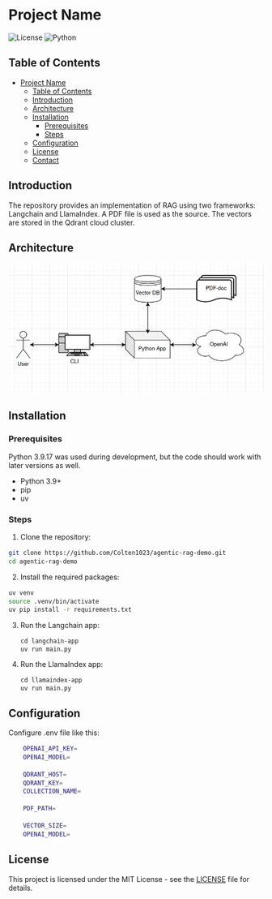 # Project Name

![License](https://img.shields.io/badge/license-MIT-blue.svg)
![Python](https://img.shields.io/badge/python-3.9%2B-blue)

## Table of Contents

- [Project Name](#project-name)
  - [Table of Contents](#table-of-contents)
  - [Introduction](#introduction)
  - [Architecture](#architecture)
  - [Installation](#installation)
    - [Prerequisites](#prerequisites)
    - [Steps](#steps)
  - [Configuration](#configuration)
  - [License](#license)
  - [Contact](#contact)

## Introduction

The repository provides an implementation of RAG using two frameworks: Langchain and LlamaIndex. A PDF file is used as the source. The vectors are stored in the Qdrant cloud cluster.

## Architecture

![Diagram](data/images/architecture.jpeg)

## Installation

### Prerequisites

Python 3.9.17 was used during development, but the code should work with later versions as well.

- Python 3.9+
- pip
- uv

### Steps

1. Clone the repository:

  ```bash
  git clone https://github.com/Colten1023/agentic-rag-demo.git
  cd agentic-rag-demo
  ```


2. Install the required packages:

  ```bash
  uv venv
  source .venv/bin/activate
  uv pip install -r requirements.txt
  ```

3. Run the Langchain app:

    ```
    cd langchain-app
    uv run main.py
    ```

4. Run the LlamaIndex app:
    
    ```
    cd llamaindex-app
    uv run main.py
    ```


## Configuration

Configure .env file like this:

```bash
    OPENAI_API_KEY=
    OPENAI_MODEL=

    QDRANT_HOST=
    QDRANT_KEY=
    COLLECTION_NAME=

    PDF_PATH=

    VECTOR_SIZE=
    OPENAI_MODEL=
```

## License

This project is licensed under the MIT License - see the [LICENSE](LICENSE) file for details.
